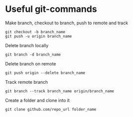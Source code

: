# Useful git-commands

Make branch, checkout to branch, push to remote and track

```
git checkout -b branch_name
git push -u origin branch_name
```

Delete branch locally
```
git branch -d branch_name
```

Delete branch on remote
```
git push origin --delete branch_name
```

Track remote branch

```
git branch --track branch_name origin/branch_name
```

Create  a folder and clone into it

```
git clone github.com/repo_url folder_name
```
